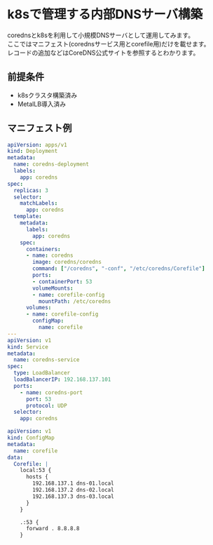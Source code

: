 # k8sで管理する内部DNSサーバ構築
corednsとk8sを利用して小規模DNSサーバとして運用してみます。  
ここではマニフェスト(corednsサービス用とcorefile用)だけを載せます。  
レコードの追加などはCoreDNS公式サイトを参照するとわかります。
## 前提条件
- k8sクラスタ構築済み
- MetalLB導入済み

## マニフェスト例
```yaml
apiVersion: apps/v1
kind: Deployment
metadata:
  name: coredns-deployment
  labels:
    app: coredns
spec:
  replicas: 3
  selector:
    matchLabels:
      app: coredns
  template:
    metadata:
      labels:
        app: coredns
    spec:
      containers:
      - name: coredns
        image: coredns/coredns
        command: ["/coredns", "-conf", "/etc/coredns/Corefile"]
        ports:
        - containerPort: 53
        volumeMounts:
        - name: corefile-config
          mountPath: /etc/coredns
      volumes:
      - name: corefile-config
        configMap:
          name: corefile
---
apiVersion: v1
kind: Service
metadata:
  name: coredns-service
spec:
  type: LoadBalancer
  loadBalancerIP: 192.168.137.101
  ports:
    - name: coredns-port
      port: 53
      protocol: UDP
  selector:
    app: coredns
```
```yaml
apiVersion: v1
kind: ConfigMap
metadata:
  name: corefile
data:
  Corefile: |
    local:53 {
      hosts {
        192.168.137.1 dns-01.local
        192.168.137.2 dns-02.local
        192.168.137.3 dns-03.local
      }
    }

    .:53 {
      forward . 8.8.8.8
    }
```
